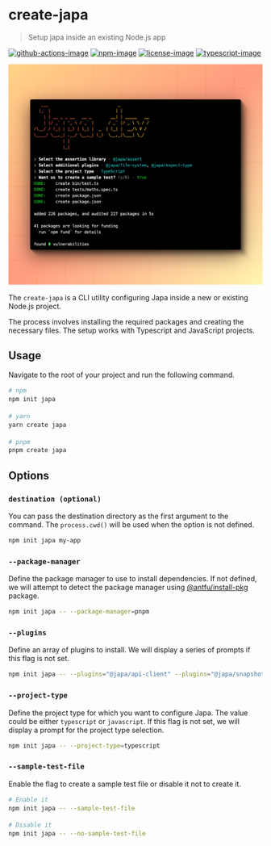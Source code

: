 # create-japa
> Setup japa inside an existing Node.js app

[![github-actions-image]][github-actions-url] [![npm-image]][npm-url] [![license-image]][license-url] [![typescript-image]][typescript-url]

![](./japa_art.png)

The `create-japa` is a CLI utility configuring Japa inside a new or existing Node.js project.

The process involves installing the required packages and creating the necessary files. The setup works with Typescript and JavaScript projects.

## Usage
Navigate to the root of your project and run the following command.

```sh
# npm
npm init japa

# yarn
yarn create japa

# pnpm
pnpm create japa
```

## Options

### `destination (optional)`

You can pass the destination directory as the first argument to the command. The `process.cwd()` will be used when the option is not defined.

```sh
npm init japa my-app
```

### `--package-manager`

Define the package manager to use to install dependencies. If not defined, we will attempt to detect the package manager using [@antfu/install-pkg
](https://github.com/antfu/install-pkg) package.

```sh
npm init japa -- --package-manager=pnpm
```

### `--plugins`
Define an array of plugins to install. We will display a series of prompts if this flag is not set.

```sh
npm init japa -- --plugins="@japa/api-client" --plugins="@japa/snapshot"
```

### `--project-type`
Define the project type for which you want to configure Japa. The value could be either `typescript` or `javascript`. If this flag is not set, we will display a prompt for the project type selection.

```sh
npm init japa -- --project-type=typescript
```

### `--sample-test-file`
Enable the flag to create a sample test file or disable it not to create it.

```sh
# Enable it
npm init japa -- --sample-test-file

# Disable it
npm init japa -- --no-sample-test-file
```

[github-actions-image]: https://img.shields.io/github/actions/workflow/status/japa/create-japa/checks.yml?style=for-the-badge
[github-actions-url]: https://github.com/japa/create-japa/actions/workflows/checks.yml "github-actions"

[npm-image]: https://img.shields.io/npm/v/create-japa.svg?style=for-the-badge&logo=npm
[npm-url]: https://npmjs.org/package/create-japa "npm"

[license-image]: https://img.shields.io/npm/l/create-japa?color=blueviolet&style=for-the-badge
[license-url]: LICENSE.md "license"

[typescript-image]: https://img.shields.io/badge/Typescript-294E80.svg?style=for-the-badge&logo=typescript
[typescript-url]:  "typescript"
